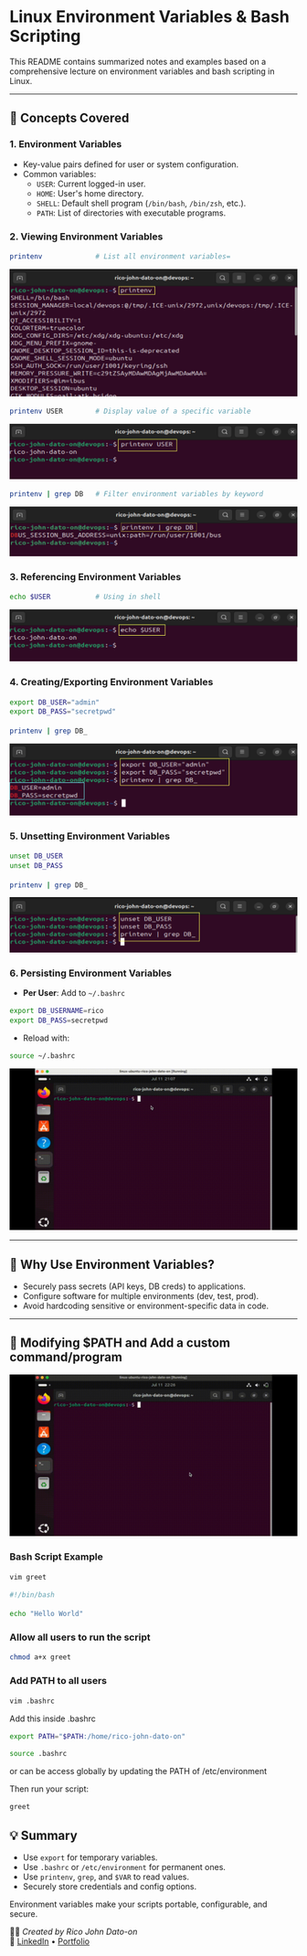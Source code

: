 # Linux Environment Variables & Bash Scripting

This README contains summarized notes and examples based on a comprehensive lecture on environment variables and bash scripting in Linux.

---

## 🧠 Concepts Covered

### 1. **Environment Variables**

- Key-value pairs defined for user or system configuration.
- Common variables:
  - `USER`: Current logged-in user.
  - `HOME`: User's home directory.
  - `SHELL`: Default shell program (`/bin/bash`, `/bin/zsh`, etc.).
  - `PATH`: List of directories with executable programs.

### 2. **Viewing Environment Variables**

```bash
printenv             # List all environment variables=
```

![Environment Variables](Images/printenv.png)

```bash
printenv USER        # Display value of a specific variable
```

![Environment User](Images/envuser.png)

```bash
printenv | grep DB   # Filter environment variables by keyword
```

![Filter Environment](Images/envfilter.png)

### 3. **Referencing Environment Variables**

```bash
echo $USER           # Using in shell
```

![Referencing](Images/referencing.png)

### 4. **Creating/Exporting Environment Variables**

```bash
export DB_USER="admin"
export DB_PASS="secretpwd"

printenv | grep DB_
```

![Create and Exporting](Images/create.png)

### 5. **Unsetting Environment Variables**

```bash
unset DB_USER
unset DB_PASS

printenv | grep DB_
```

![Unset](Images/unset.png)

### 6. **Persisting Environment Variables**

- **Per User**: Add to `~/.bashrc`

```bash
export DB_USERNAME=rico
export DB_PASS=secretpwd
```

- Reload with:

```bash
source ~/.bashrc
```

![Persist](Images/persisting.gif)

---

## 🔐 Why Use Environment Variables?

- Securely pass secrets (API keys, DB creds) to applications.
- Configure software for multiple environments (dev, test, prod).
- Avoid hardcoding sensitive or environment-specific data in code.

---

## 📁 Modifying $PATH and Add a custom command/program

![Custom](Images/custom.gif)

### Bash Script Example

```bash
vim greet
```

```bash
#!/bin/bash

echo "Hello World"
```

### Allow all users to run the script

```bash
chmod a+x greet
```

### Add PATH to all users

```bash
vim .bashrc
```

Add this inside .bashrc

```bash
export PATH="$PATH:/home/rico-john-dato-on"
```

```bash
source .bashrc
```

or can be access globally by updating the PATH of /etc/environment

Then run your script:

```bash
greet
```

## 💡 Summary

- Use `export` for temporary variables.
- Use `.bashrc` or `/etc/environment` for permanent ones.
- Use `printenv`, `grep`, and `$VAR` to read values.
- Securely store credentials and config options.

Environment variables make your scripts portable, configurable, and secure.

🧑‍💻 _Created by Rico John Dato-on_  
🔗 [LinkedIn](https://www.linkedin.com/in/rico-john-dato-on) • [Portfolio](https://ricodatoon.netlify.app)

